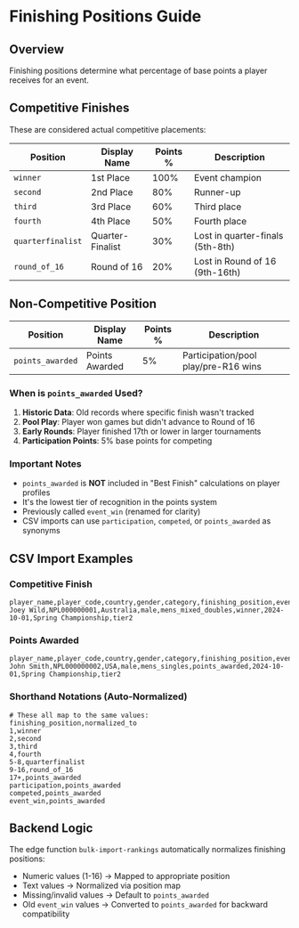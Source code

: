 # Finishing Positions Guide

## Overview
Finishing positions determine what percentage of base points a player receives for an event.

## Competitive Finishes
These are considered actual competitive placements:

| Position | Display Name | Points % | Description |
|----------|-------------|----------|-------------|
| `winner` | 1st Place | 100% | Event champion |
| `second` | 2nd Place | 80% | Runner-up |
| `third` | 3rd Place | 60% | Third place |
| `fourth` | 4th Place | 50% | Fourth place |
| `quarterfinalist` | Quarter-Finalist | 30% | Lost in quarter-finals (5th-8th) |
| `round_of_16` | Round of 16 | 20% | Lost in Round of 16 (9th-16th) |

## Non-Competitive Position

| Position | Display Name | Points % | Description |
|----------|-------------|----------|-------------|
| `points_awarded` | Points Awarded | 5% | Participation/pool play/pre-R16 wins |

### When is `points_awarded` Used?

1. **Historic Data**: Old records where specific finish wasn't tracked
2. **Pool Play**: Player won games but didn't advance to Round of 16
3. **Early Rounds**: Player finished 17th or lower in larger tournaments
4. **Participation Points**: 5% base points for competing

### Important Notes

- `points_awarded` is **NOT** included in "Best Finish" calculations on player profiles
- It's the lowest tier of recognition in the points system
- Previously called `event_win` (renamed for clarity)
- CSV imports can use `participation`, `competed`, or `points_awarded` as synonyms

## CSV Import Examples

### Competitive Finish
```csv
player_name,player_code,country,gender,category,finishing_position,event_date,tournament_name,tier
Joey Wild,NPL000000001,Australia,male,mens_mixed_doubles,winner,2024-10-01,Spring Championship,tier2
```

### Points Awarded
```csv
player_name,player_code,country,gender,category,finishing_position,event_date,tournament_name,tier
John Smith,NPL000000002,USA,male,mens_singles,points_awarded,2024-10-01,Spring Championship,tier2
```

### Shorthand Notations (Auto-Normalized)
```csv
# These all map to the same values:
finishing_position,normalized_to
1,winner
2,second
3,third
4,fourth
5-8,quarterfinalist
9-16,round_of_16
17+,points_awarded
participation,points_awarded
competed,points_awarded
event_win,points_awarded
```

## Backend Logic

The edge function `bulk-import-rankings` automatically normalizes finishing positions:
- Numeric values (1-16) → Mapped to appropriate position
- Text values → Normalized via position map
- Missing/invalid values → Default to `points_awarded`
- Old `event_win` values → Converted to `points_awarded` for backward compatibility
